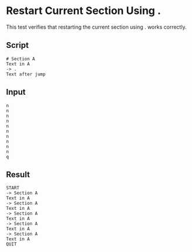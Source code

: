 # Restart Current Section Using .

This test verifies that restarting the current section using . works correctly.

## Script
```cuentitos
# Section A
Text in A
-> .
Text after jump
```

## Input
```input
n
n
n
n
n
n
n
n
n
n
q
```

## Result
```result
START
-> Section A
Text in A
-> Section A
Text in A
-> Section A
Text in A
-> Section A
Text in A
-> Section A
Text in A
QUIT
```
